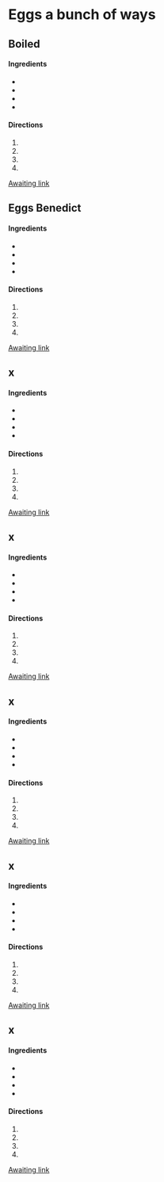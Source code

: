 # Eggs a bunch of ways

## Boiled
#### Ingredients
+ 
+ 
+ 
+ 

#### Directions
1. 


1. 


1. 


1. 

[Awaiting link](url)


## Eggs Benedict
#### Ingredients
+ 
+ 
+ 
+ 

#### Directions
1. 


1. 


1. 


1. 

[Awaiting link](url)


## x
#### Ingredients
+ 
+ 
+ 
+ 

#### Directions
1. 


1. 


1. 


1. 

[Awaiting link](url)


## x
#### Ingredients
+ 
+ 
+ 
+ 

#### Directions
1. 


1. 


1. 


1. 

[Awaiting link](url)


## x
#### Ingredients
+ 
+ 
+ 
+ 

#### Directions
1. 


1. 


1. 


1. 

[Awaiting link](url)


## x
#### Ingredients
+ 
+ 
+ 
+ 

#### Directions
1. 


1. 


1. 


1. 

[Awaiting link](url)


## x
#### Ingredients
+ 
+ 
+ 
+ 

#### Directions
1. 


1. 


1. 


1. 

[Awaiting link](url)
